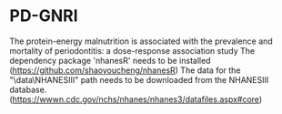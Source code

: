 # PD-GNRI
The protein-energy malnutrition is associated with the prevalence and mortality of periodontitis: a dose-response association study
The dependency package 'nhanesR' needs to be installed (https://github.com/shaoyoucheng/nhanesR)
The data for the "\data\NHANESIII" path needs to be downloaded from the NHANESIII database.(https://wwwn.cdc.gov/nchs/nhanes/nhanes3/datafiles.aspx#core)
